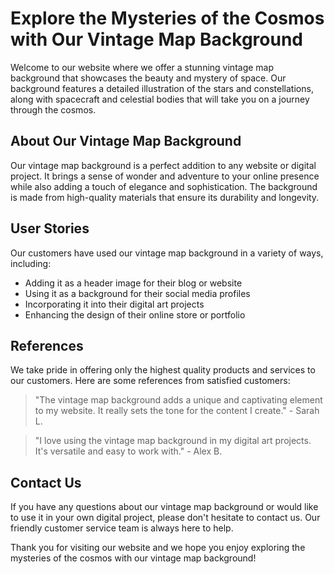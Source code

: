 <!--font:IBM Plex Sans-->

# Explore the Mysteries of the Cosmos with Our Vintage Map Background

Welcome to our website where we offer a stunning vintage map background that showcases the beauty and mystery of space. Our background features a detailed illustration of the stars and constellations, along with spacecraft and celestial bodies that will take you on a journey through the cosmos.

## About Our Vintage Map Background

Our vintage map background is a perfect addition to any website or digital project. It brings a sense of wonder and adventure to your online presence while also adding a touch of elegance and sophistication. The background is made from high-quality materials that ensure its durability and longevity.

## User Stories

Our customers have used our vintage map background in a variety of ways, including:

- Adding it as a header image for their blog or website
- Using it as a background for their social media profiles
- Incorporating it into their digital art projects
- Enhancing the design of their online store or portfolio

## References

We take pride in offering only the highest quality products and services to our customers. Here are some references from satisfied customers:

> "The vintage map background adds a unique and captivating element to my website. It really sets the tone for the content I create." - Sarah L.

> "I love using the vintage map background in my digital art projects. It's versatile and easy to work with." - Alex B.

## Contact Us

If you have any questions about our vintage map background or would like to use it in your own digital project, please don't hesitate to contact us. Our friendly customer service team is always here to help.

Thank you for visiting our website and we hope you enjoy exploring the mysteries of the cosmos with our vintage map background!

<!--

Write me content for website with wallpaper which alt text is:

"A vintage map of the stars and constellations, with detailed illustrations of spacecraft and celestial bodies."

The name/title of the page should not be 1:1 copy of the alt text but rather a real content of the website which is using this wallpaper.

- Use markdown format 
- Start with heading
- Heading should be short and concise
- The content should look like a real website 
- The website should not be about the wallpaper, wallpaper is just a related background
- Heading should be contain work "wallpaper" or "background"
- Include real sections like references, contact, user stories, etc. use things relevant to the page purpose.
- Feel free to use structure like headings, bullets, numbering, blockquotes, paragraphs, horizontal lines, etc.
- You can use formatting like bold or _italic_
- You can include UTF-8 emojis
- Links should be only #hash anchors (and you can refer to the document itself)
- Do not include images


---


# Discover the Wonders of Space with Our Vintage Map Wallpaper

Welcome to our website where we offer a stunning vintage map wallpaper that showcases the beauty and mystery of space. Our wallpaper features a detailed illustration of the stars and constellations, along with spacecraft and celestial bodies that will take you on a journey through the cosmos.

## About Our Vintage Map Wallpaper

Our vintage map wallpaper is a perfect addition to any room in your home or office. It brings a sense of wonder and adventure to your space while also adding a touch of elegance and sophistication. The wallpaper is made from high-quality materials that ensure its durability and longevity.

## User Stories

Our customers have used our vintage map wallpaper in a variety of ways, including:

- Adding it as a feature wall in their living room
- Creating a unique accent wall in their bedroom
- Using it as a backdrop for their home office or study
- Enhancing the ambiance of their restaurant or bar

## References

We take pride in offering only the highest quality products and services to our customers. Here are some references from satisfied customers:

> "The vintage map wallpaper is absolutely stunning! It's like having a piece of history on my wall." - Jane D.

> "I love how the wallpaper adds character to my otherwise plain room. It's definitely a conversation starter!" - John S.

## Contact Us

If you have any questions about our vintage map wallpaper or would like to place an order, please don't hesitate to contact us. Our friendly customer service team is always here to help.

Thank you for visiting our website and we hope you enjoy exploring the wonders of space with our vintage map wallpaper!


---


Heading should not include word "wallpaper". The website should not be about the wallpaper itself, wallpaper is just a related background, rewrite whole content.


---


# Explore the Mysteries of the Cosmos with Our Vintage Map Background

Welcome to our website where we offer a stunning vintage map background that showcases the beauty and mystery of space. Our background features a detailed illustration of the stars and constellations, along with spacecraft and celestial bodies that will take you on a journey through the cosmos.

## About Our Vintage Map Background

Our vintage map background is a perfect addition to any website or digital project. It brings a sense of wonder and adventure to your online presence while also adding a touch of elegance and sophistication. The background is made from high-quality materials that ensure its durability and longevity.

## User Stories

Our customers have used our vintage map background in a variety of ways, including:

- Adding it as a header image for their blog or website
- Using it as a background for their social media profiles
- Incorporating it into their digital art projects
- Enhancing the design of their online store or portfolio

## References

We take pride in offering only the highest quality products and services to our customers. Here are some references from satisfied customers:

> "The vintage map background adds a unique and captivating element to my website. It really sets the tone for the content I create." - Sarah L.

> "I love using the vintage map background in my digital art projects. It's versatile and easy to work with." - Alex B.

## Contact Us

If you have any questions about our vintage map background or would like to use it in your own digital project, please don't hesitate to contact us. Our friendly customer service team is always here to help.

Thank you for visiting our website and we hope you enjoy exploring the mysteries of the cosmos with our vintage map background!

-->
